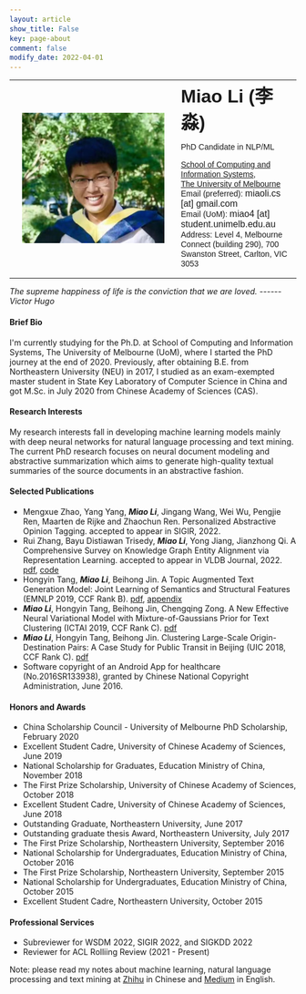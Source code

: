 ```yaml
---
layout: article
show_title: False
key: page-about
comment: false
modify_date: 2022-04-01
---
```


<table>
<tr>
<td width="280" align="center">
    <div style="float:center">
      <img src="files/ava.png" width="250">
    </div>
</td>
<td>
    <font face="Arial"> <b><font size="6.5">Miao Li (李淼)</font></b></font>
    <p>
        <font face="Arial">
        <p> PhD Candidate in NLP/ML </p>
        <a href="https://cis.unimelb.edu.au/">School of Computing and Information Systems</a>,<br> 
        <a href="https://www.unimelb.edu.au/">The University of Melbourne</a><br>
        Email (preferred): <font size="3">miaoli.cs [at] gmail.com</font><br>
        Email (UoM): <font size="3">miao4 [at] student.unimelb.edu.au</font><br>
        Address: Level 4, Melbourne Connect (building 290), 700 Swanston Street, Carlton, VIC 3053
        </font>
   </p>
</td>
</tr>
</table>

*The supreme happiness of life is the conviction that we are loved.             ------ Victor Hugo*

#### Brief Bio

I'm currently studying for the Ph.D. at School of Computing and Information Systems, The University of Melbourne (UoM), where I started the PhD journey at the end of 2020. Previously, after obtaining B.E. from Northeastern University (NEU) in 2017, I studied as an exam-exempted master student in State Key Laboratory of Computer Science in China and got M.Sc. in July 2020 from Chinese Academy of Sciences (CAS). 

#### Research Interests

My research interests fall in developing machine learning models mainly with deep neural networks for natural language processing and text mining. The current PhD research focuses on neural document modeling and abstractive summarization which aims to generate high-quality textual summaries of the source documents in an abstractive fashion.

#### Selected Publications

- Mengxue Zhao, Yang Yang, ***Miao Li***, Jingang Wang, Wei Wu, Pengjie Ren, Maarten de Rijke and Zhaochun Ren. Personalized Abstractive Opinion Tagging. accepted to appear in SIGIR, 2022. 
- Rui Zhang, Bayu Distiawan Trisedy, ***Miao Li***, Yong Jiang, Jianzhong Qi. A Comprehensive Survey on Knowledge Graph Entity Alignment via Representation Learning. accepted to appear in VLDB Journal, 2022. [pdf](https://arxiv.org/abs/2103.15059), [code](https://github.com/ruizhang-ai/EA_for_KG)
- Hongyin Tang, ***Miao Li***, Beihong Jin. A Topic Augmented Text Generation Model: Joint Learning of Semantics and Structural Features (EMNLP 2019, CCF Rank B). [pdf](https://www.aclweb.org/anthology/D19-1513/), [appendix](https://oaimli.github.io/files/paper_at_emnlp2019_appendix.pdf)
- ***Miao Li***,  Hongyin Tang, Beihong Jin, Chengqing Zong. A New Effective Neural Variational Model with Mixture-of-Gaussians Prior for Text Clustering (ICTAI 2019, CCF Rank C). [pdf](https://oaimli.github.io/files/paper_at_ictai2019.pdf) 
- ***Miao Li***, Hongyin Tang, Beihong Jin. Clustering Large-Scale Origin-Destination Pairs: A Case Study for Public Transit in Beijing (UIC 2018, CCF Rank C). [pdf](https://ieeexplore.ieee.org/document/8560115) 
- Software copyright of an Android App for healthcare (No.2016SR133938), granted by Chinese National Copyright Administration, June 2016.

#### Honors and Awards

- China Scholarship Council - University of Melbourne PhD Scholarship, February 2020
- Excellent Student Cadre, University of Chinese Academy of Sciences, June 2019
- National Scholarship for Graduates, Education Ministry of China, November 2018
- The First Prize Scholarship, University of Chinese Academy of Sciences, October 2018
- Excellent Student Cadre, University of Chinese Academy of Sciences, June 2018
- Outstanding Graduate, Northeastern University, June 2017
- Outstanding graduate thesis Award, Northeastern University, July 2017
- The First Prize Scholarship, Northeastern University, September 2016
- National Scholarship for Undergraduates, Education Ministry of China, October 2016
- The First Prize Scholarship, Northeastern University, September 2015
- National Scholarship for Undergraduates, Education Ministry of China, October 2015
- Excellent Student Cadre, Northeastern University, October 2015

#### Professional Services

- Subreviewer for WSDM 2022, SIGIR 2022, and SIGKDD 2022
- Reviewer for ACL Rolliing Review (2021 - Present)

Note: please read my notes about machine learning, natural language processing and text mining at [Zhihu](https://www.zhihu.com/people/oaimli/posts) in Chinese and [Medium](https://medium.com/@oaimli) in English.



